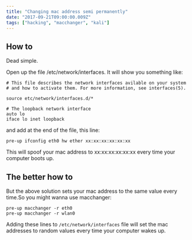 ```yaml
---
title: "Changing mac address semi permanently"
date: "2017-09-21T09:00:00.009Z"
tags: ["hacking", "macchanger", "kali"]
---
```

## How to
Dead simple.

Open up the file /etc/network/interfaces. It will show you something like:
```
# This file describes the network interfaces avilable on your system 
# and how to activate them. For more information, see interfaces(5).

source etc/network/interfaces.d/*

# The loopback network interface
auto lo
iface lo inet loopback
```
and add at the end of the file, this line:
```
pre-up ifconfig eth0 hw ether xx:xx:xx:xx:xx:xx
```
This will spoof your mac address to xx:xx:xx:xx:xx:xx every time your computer boots up.

## The better how to
But the above solution sets your mac address to the same value every time.So you might wanna use macchanger:
```
pre-up macchanger -r eth0 
pre-up macchanger -r wlan0
```
Adding these lines to `/etc/network/interfaces` file will set the mac addresses to random values every time your computer wakes up.

